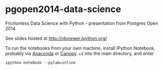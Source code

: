 pgopen2014-data-science
=======================

Frictionless Data Science with Python - presentation from Postgres Open 2014

See slides hosted at http://nbviewer.ipython.org/

To run the notebooks from your own machine, install IPython Notebook, probably via 
[Anaconda](https://store.continuum.io/cshop/anaconda/) or 
[Canopy](https://www.enthought.com/products/canopy/).  `cd` into the main directory, and enter

    ipython notebook --pylab=inline
    

